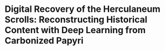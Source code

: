 # Digital Recovery of the Herculaneum Scrolls: Reconstructing Historical Content with Deep Learning from Carbonized Papyri
